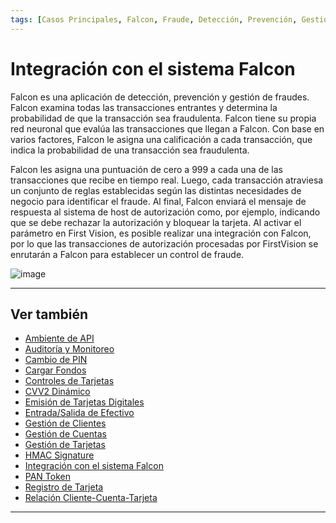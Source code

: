 ```yaml
---
tags: [Casos Principales, Falcon, Fraude, Detección, Prevención, Gestión]
---
```


# Integración con el sistema Falcon

Falcon es una aplicación de detección, prevención y gestión de fraudes. Falcon examina todas las transacciones entrantes y determina la probabilidad de que la transacción sea fraudulenta. Falcon tiene su propia red neuronal que evalúa las transacciones que llegan a Falcon. Con base en varios factores, Falcon le asigna una calificación a cada transacción, que indica la probabilidad de una transacción sea fraudulenta.

Falcon les asigna una puntuación de cero a 999 a cada una de las transacciones que recibe en tiempo real. Luego, cada transacción atraviesa un conjunto de reglas establecidas según las distintas necesidades de negocio para identificar el fraude. Al final, Falcon enviará el mensaje de respuesta al sistema de host de autorización como, por ejemplo, indicando que se debe rechazar la autorización y bloquear la tarjeta. Al activar el parámetro en First Vision, es posible realizar una integración con Falcon, por lo que las transacciones de autorización procesadas por FirstVision se enrutarán a Falcon para establecer un control de fraude.

![image](https://user-images.githubusercontent.com/111396588/208846621-4b1bd3c3-0355-48ff-a23a-0d6f313ec3d0.png)

---

## Ver también

- [Ambiente de API](?path=docs/spanish/casos-principales/ambiente-api.md)
- [Auditoría y Monitoreo](?path=docs/spanish/casos-principales/auditoria.md)
- [Cambio de PIN](?path=docs/spanish/casos-principales/cambio-pin.md)
- [Cargar Fondos](?path=docs/spanish/casos-principales/cargas.md)
- [Controles de Tarjetas](?path=docs/spanish/casos-principales/controles-tarjeta.md)
- [CVV2 Dinámico](?path=docs/spanish/casos-principales/cvv-dinamico.md)
- [Emisión de Tarjetas Digitales](?path=docs/spanish/casos-principales/emision-tarjetas.md)
- [Entrada/Salida de Efectivo](?path=docs/spanish/casos-principales/entrada-salida-efectivo.md)
- [Gestión de Clientes](?path=docs/spanish/casos-principales/gestion-clientes.md)
- [Gestión de Cuentas](?path=docs/spanish/casos-principales/gestion-cuentas.md)
- [Gestión de Tarjetas](?path=docs/spanish/casos-principales/gestion-tarjetas.md)
- [HMAC Signature](?path=docs/spanish/casos-principales/hmac.md)
- [Integración con el sistema Falcon](?path=docs/spanish/casos-principales/integracion-falcon.md)
- [PAN Token](?path=docs/spanish/casos-principales/pan-token.md)
- [Registro de Tarjeta](?path=docs/spanish/casos-principales/registro.md)
- [Relación Cliente-Cuenta-Tarjeta](?path=docs/spanish/casos-principales/relacion.md)

---
